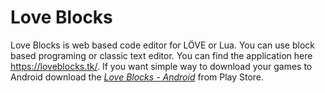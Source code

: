 # Love Blocks
Love Blocks is web based code editor for LÖVE or Lua. You can use block based programing or classic text editor. You can find the application here https://loveblocks.tk/. If you want simple way to download your games to Android download the *[Love Blocks - Android](https://play.google.com/store/apps/details?id=blocks.love)* from Play Store.
